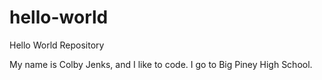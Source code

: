 # hello-world
Hello World Repository

My name is Colby Jenks, and I like to code.
I go to Big Piney High School.
